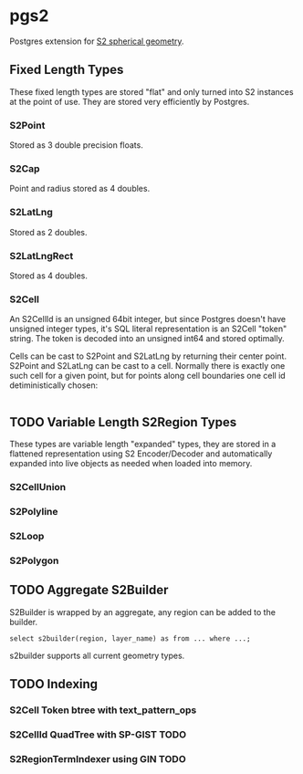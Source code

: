 # pgs2

Postgres extension for [S2 spherical geometry](https://s2geometry.io/).

## Fixed Length Types

These fixed length types are stored "flat" and only turned into S2
instances at the point of use.  They are stored very efficiently by
Postgres.

### S2Point

Stored as 3 double precision floats.

### S2Cap

Point and radius stored as 4 doubles.

### S2LatLng

Stored as 2 doubles.

### S2LatLngRect

Stored as 4 doubles.

### S2Cell

An S2CellId is an unsigned 64bit integer, but since Postgres doesn't
have unsigned integer types, it's SQL literal representation is an
S2Cell "token" string.  The token is decoded into an unsigned int64
and stored optimally.

Cells can be cast to S2Point and S2LatLng by returning their center
point.  S2Point and S2LatLng can be cast to a cell.  Normally there is
exactly one such cell for a given point, but for points along cell
boundaries one cell id detiministically chosen:

```

```


## TODO Variable Length S2Region Types

These types are variable length "expanded" types, they are stored in a
flattened representation using S2 Encoder/Decoder and automatically
expanded into live objects as needed when loaded into memory.

### S2CellUnion

### S2Polyline

### S2Loop

### S2Polygon

## TODO Aggregate S2Builder

S2Builder is wrapped by an aggregate, any region can be added to the
builder.

  `select s2builder(region, layer_name) as from ... where ...;`

s2builder supports all current geometry types.

## TODO Indexing

### S2Cell Token btree with text_pattern_ops

### S2CellId QuadTree with SP-GIST TODO

### S2RegionTermIndexer using GIN TODO
